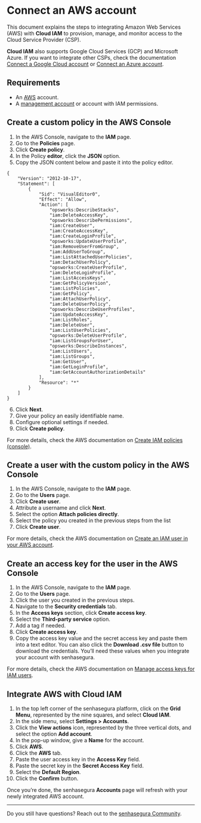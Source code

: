 # Connect an AWS account

This document explains the steps to integrating Amazon Web Services (AWS) with **Cloud IAM** to provision, manage, and monitor access to the Cloud Service Provider (CSP).

**Cloud IAM** also supports Google Cloud Services (GCP) and Microsoft Azure. If you want to integrate other CSPs, check the documentation [Connect a Google Cloud account](https://docs.senhasegura.io/v3-33/docs/cloud-iam-connect-a-google-cloud-account) or [Connect an Azure account](https://docs.senhasegura.io/v3-33/docs/cloud-iam-connect-an-azure-account).

## Requirements

- An [AWS](http://console.aws.amazon.com/) account.  
- A [management account](https://docs.aws.amazon.com/organizations/latest/userguide/orgs_getting-started_concepts.html) or account with IAM permissions.

## Create a custom policy in the AWS Console

1. In the AWS Console, navigate to the **IAM** page.  
2. Go to the **Policies** page.  
3. Click **Create policy**.  
4. In the Policy **editor**, click the **JSON** option.  
5. Copy the JSON content below and paste it into the policy editor.

```
{
    "Version": "2012-10-17",
    "Statement": [
        {
            "Sid": "VisualEditor0",
            "Effect": "Allow",
            "Action": [
                "opsworks:DescribeStacks",
                "iam:DeleteAccessKey",
                "opsworks:DescribePermissions",
                "iam:CreateUser",
                "iam:CreateAccessKey",
                "iam:CreateLoginProfile",
                "opsworks:UpdateUserProfile",
                "iam:RemoveUserFromGroup",
                "iam:AddUserToGroup",
                "iam:ListAttachedUserPolicies",
                "iam:DetachUserPolicy",
                "opsworks:CreateUserProfile",
                "iam:DeleteLoginProfile",
                "iam:ListAccessKeys",
                "iam:GetPolicyVersion",
                "iam:ListPolicies",
                "iam:GetPolicy",
                "iam:AttachUserPolicy",
                "iam:DeleteUserPolicy",
                "opsworks:DescribeUserProfiles",
                "iam:UpdateAccessKey",
                "iam:ListRoles",
                "iam:DeleteUser",
                "iam:ListUserPolicies",
                "opsworks:DeleteUserProfile",
                "iam:ListGroupsForUser",
                "opsworks:DescribeInstances",
                "iam:ListUsers",
                "iam:ListGroups",
                "iam:GetUser",
                "iam:GetLoginProfile",
                "iam:GetAccountAuthorizationDetails"
            ],
            "Resource": "*"
        }
    ]
}
```

6. Click **Next**.  
7. Give your policy an easily identifiable name.  
8. Configure optional settings if needed.  
9. Click **Create policy**.

For more details, check the AWS documentation on [Create IAM policies (console)](https://docs.aws.amazon.com/IAM/latest/UserGuide/access_policies_create-console.html).

## Create a user with the custom policy in the AWS Console

1. In the AWS Console, navigate to the **IAM** page.  
2. Go to the **Users** page.  
3. Click **Create user**.  
4. Attribute a username and click **Next**.  
5. Select the option **Attach policies directly**.  
6. Select the policy you created in the previous steps from the list  
7. Click **Create user**.

For more details, check the AWS documentation on [Create an IAM user in your AWS account](https://docs.aws.amazon.com/IAM/latest/UserGuide/id_users_create.html).

## Create an access key for the user in the AWS Console

1. In the AWS Console, navigate to the **IAM** page.  
2. Go to the **Users** page.  
3. Click the user you created in the previous steps.  
4. Navigate to the **Security credentials** tab.  
5. In the **Access keys** section, click **Create access key**.  
6. Select the **Third-party service** option.  
7. Add a tag if needed.  
8. Click **Create access key**.  
9. Copy the access key value and the secret access key and paste them into a text editor. You can also click the **Download .csv file** button to download the credentials. You’ll need these values when you integrate your account with senhasegura.

For more details, check the AWS documentation on [Manage access keys for IAM users](https://docs.aws.amazon.com/IAM/latest/UserGuide/id_credentials_access-keys.html).

## Integrate AWS with Cloud IAM

1. In the top left corner of the senhasegura platform, click on the **Grid Menu**, represented by the nine squares, and select **Cloud IAM**.
2. In the side menu, select **Settings > Accounts**.
3. Click the **View actions** icon, represented by the three vertical dots, and select the option **Add account**.
4. In the pop-up window, give a **Name** for the account.
5. Click **AWS**.
6. Click the **AWS** tab.
7. Paste the user access key in the **Access Key** field.
8. Paste the secret key in the **Secret Access Key** field.
9. Select the **Default Region**.
10. Click the **Confirm** button.

Once you’re done, the senhasegura **Accounts** page will refresh with your newly integrated AWS account.

---

Do you still have questions? Reach out to the [senhasegura Community](https://community.senhasegura.io/).
